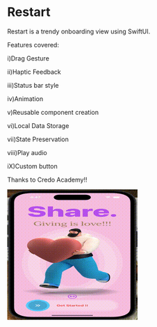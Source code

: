 # Restart

Restart is a trendy onboarding view using SwiftUI.

Features covered:

i)Drag Gesture

ii)Haptic Feedback

iii)Status bar style

iv)Animation

v)Reusable component creation

vi)Local Data Storage

vii)State Preservation

viii)Play audio

iX)Custom button

Thanks to Credo Academy!!


![](RestartLarge.gif)


